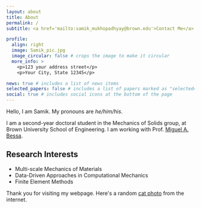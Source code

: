 ```yaml
---
layout: about
title: About
permalink: /
subtitle: <a href='mailto:samik_mukhopadhyay@brown.edu'>Contact Me</a>

profile:
  align: right
  image: Samik_pic.jpg
  image_circular: false # crops the image to make it circular
  more_info: >
    <p>123 your address street</p>
    <p>Your City, State 12345</p>

news: true # includes a list of news items
selected_papers: false # includes a list of papers marked as "selected={true}"
social: true # includes social icons at the bottom of the page
---
```

Hello, I am Samik. My pronouns are <i>he/him/his</i>.

I am a second-year doctoral student in the Mechanics of Solids group, at Brown University School of Engineering. I am working with Prof. <a href='https://mabessa.github.io/'>Miguel A. Bessa</a>.

<h2> Research Interests </h2>
<ul>
  <li>Multi-scale Mechanics of Materials</li>
  <li>Data-Driven Approaches in Computational Mechanics</li>
  <li>Finite Element Methods</li>
</ul>

Thank you for visiting my webpage. Here's a random <a href='https://www.reddit.com/r/cats/comments/1gqf6dq/he_protected_two_baby_kittens_against_5_other/'>cat photo</a> from the internet.